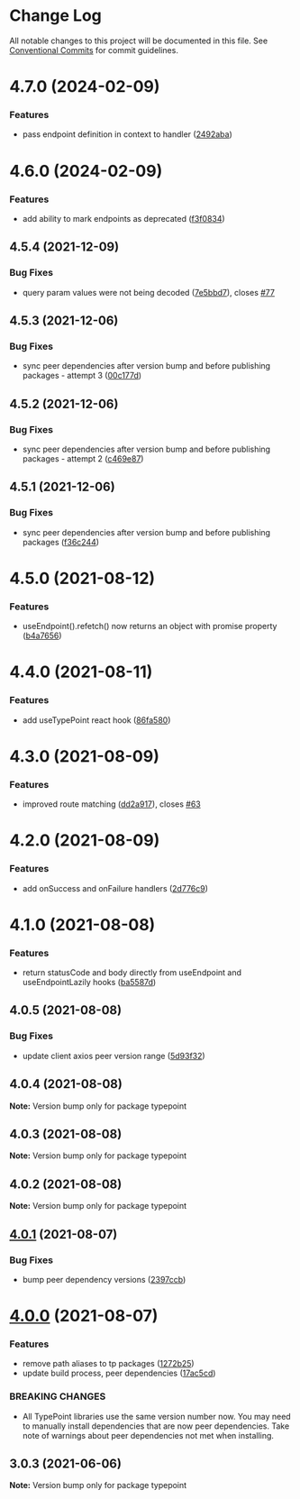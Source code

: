 # Change Log

All notable changes to this project will be documented in this file.
See [Conventional Commits](https://conventionalcommits.org) for commit guidelines.

# 4.7.0 (2024-02-09)


### Features

* pass endpoint definition in context to handler ([2492aba](https://github.com/typepoint/typepoint/commit/2492abae5cadf68ddf1b674f9fb0b7aeb44d88fb))





# 4.6.0 (2024-02-09)


### Features

* add ability to mark endpoints as deprecated ([f3f0834](https://github.com/typepoint/typepoint/commit/f3f0834213a38d0a82f7b1fe92b0bf47a431c1ee))





## 4.5.4 (2021-12-09)


### Bug Fixes

* query param values were not being decoded ([7e5bbd7](https://github.com/typepoint/typepoint/commit/7e5bbd77923eda65f1f19e4be95c1d71366d9ec4)), closes [#77](https://github.com/typepoint/typepoint/issues/77)





## 4.5.3 (2021-12-06)


### Bug Fixes

* sync peer dependencies after version bump and before publishing packages - attempt 3 ([00c177d](https://github.com/typepoint/typepoint/commit/00c177dcc73f5f6f6b40573efe9ac9b3c598f551))





## 4.5.2 (2021-12-06)


### Bug Fixes

* sync peer dependencies after version bump and before publishing packages - attempt 2 ([c469e87](https://github.com/typepoint/typepoint/commit/c469e879118e587c87b2b19751ae7c941dd9ffbd))





## 4.5.1 (2021-12-06)


### Bug Fixes

* sync peer dependencies after version bump and before publishing packages ([f36c244](https://github.com/typepoint/typepoint/commit/f36c2442f5e38e6cfc47481bd96feeb8cca83878))





# 4.5.0 (2021-08-12)


### Features

* useEndpoint().refetch() now returns an object with promise property ([b4a7656](https://github.com/typepoint/typepoint/commit/b4a7656f34a1bddba64944c5378ab4068c083a53))





# 4.4.0 (2021-08-11)


### Features

* add useTypePoint react hook ([86fa580](https://github.com/typepoint/typepoint/commit/86fa5809603bca7694c3501ab242c841f4591be8))





# 4.3.0 (2021-08-09)


### Features

* improved route matching ([dd2a917](https://github.com/typepoint/typepoint/commit/dd2a917ec1e6becdf579ca51014f59bff123b247)), closes [#63](https://github.com/typepoint/typepoint/issues/63)





# 4.2.0 (2021-08-09)


### Features

* add onSuccess and onFailure handlers ([2d776c9](https://github.com/typepoint/typepoint/commit/2d776c980a854412a259134d7f6fed06da174e17))





# 4.1.0 (2021-08-08)


### Features

* return statusCode and body directly from useEndpoint and useEndpointLazily hooks ([ba5587d](https://github.com/typepoint/typepoint/commit/ba5587d8209d7537d284de22291a41afbc6088ec))





## 4.0.5 (2021-08-08)


### Bug Fixes

* update client axios peer version range ([5d93f32](https://github.com/typepoint/typepoint/commit/5d93f32df0fdb022b923931f7580eea46716df30))





## 4.0.4 (2021-08-08)

**Note:** Version bump only for package typepoint





## 4.0.3 (2021-08-08)

**Note:** Version bump only for package typepoint





## 4.0.2 (2021-08-08)

**Note:** Version bump only for package typepoint





## [4.0.1](https://github.com/typepoint/typepoint/compare/v4.0.0...v4.0.1) (2021-08-07)


### Bug Fixes

* bump peer dependency versions ([2397ccb](https://github.com/typepoint/typepoint/commit/2397ccb05c8c7540212ce2743f2d7db1d2e4380a))





# [4.0.0](https://github.com/typepoint/typepoint/compare/v3.0.3...v4.0.0) (2021-08-07)


### Features

* remove path aliases to tp packages ([1272b25](https://github.com/typepoint/typepoint/commit/1272b2535c2122fb7ae1f375b4aa6ac24c9c6491))
* update build process, peer dependencies ([17ac5cd](https://github.com/typepoint/typepoint/commit/17ac5cdf94a57e8a960cd7fec2b2245a9bee3c37))


### BREAKING CHANGES

* All TypePoint libraries use the same version number now.
You may need to manually install dependencies that are now peer dependencies. Take note of warnings about peer dependencies not met when installing.





## 3.0.3 (2021-06-06)

**Note:** Version bump only for package typepoint
